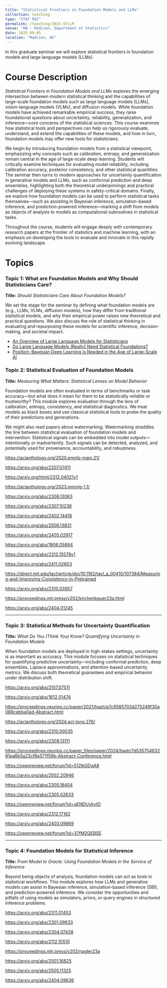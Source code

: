 ```yaml
---
title: "Statistical Frontiers in Foundation Models and LLMs"
collection: teaching
type: "STAT 992"
permalink: /teaching/2025-SFLLM
venue: "UW - Madison, Department of Statistics"
date: 2025-09-05
location: "Madison, WI"
---
```

In this graduate seminar we will explore statistical frontiers in foundation models and large language models (LLMs).

Course Description
======
*Statistical Frontiers in Foundation Models and LLMs* explores the emerging intersection between modern statistical thinking and the capabilities of large-scale foundation models such as large language models (LLMs), vision-language models (VLMs), and diffusion models. While foundation models have achieved remarkable empirical success, they raise foundational questions about uncertainty, reliability, generalization, and inference—core concerns of the statistical sciences. This course examines how statistical tools and perspectives can help us rigorously evaluate, understand, and extend the capabilities of these models, and how in turn, foundation models may offer new tools for statisticians.

We begin by introducing foundation models from a statistical viewpoint, emphasizing why concepts such as calibration, entropy, and generalization remain central in the age of large-scale deep learning. Students will critically examine techniques for evaluating model reliability, including calibration accuracy, posterior consistency, and other statistical quantities. The seminar then turns to modern approaches for uncertainty quantification in generative models and LLMs, such as conformal prediction and deep ensembles, highlighting both the theoretical underpinnings and practical challenges of deploying these systems in safety-critical domains. Finally, we explore how foundation models can be used to perform statistical tasks themselves—such as assisting in Bayesian inference, simulation-based inference, and prediction-powered inference—marking a shift from models as objects of analysis to models as computational subroutines in statistical tasks.

Throughout the course, students will engage deeply with contemporary research papers at the frontier of statistics and machine learning, with an emphasis on developing the tools to evaluate and innovate in this rapidly evolving landscape.

Topics
======
### **Topic 1: What are Foundation Models and Why Should Statisticians Care?**

**Title:** *Should Statisticians Care About Foundation Models?*

We set the stage for the seminar by defining what foundation models are (e.g., LLMs, VLMs, diffusion models), how they differ from traditional statistical models, and why their empirical power raises new theoretical and practical questions. We also discuss the role of statistical thinking in evaluating and repurposing these models for scientific inference, decision-making, and societal impact.

- [An Overview of Large Language Models for Statisticians](https://arxiv.org/abs/2502.17814)
- [Do Large Language Models (Really) Need Statistical Foundations?](https://arxiv.org/abs/2505.19145)
- [Position: Bayesian Deep Learning is Needed in the Age of Large-Scale AI](https://arxiv.org/abs/2402.00809)


### **Topic 2: Statistical Evaluation of Foundation Models**

**Title:** *Measuring What Matters: Statistical Lenses on Model Behavior*

Foundation models are often evaluated in terms of benchmarks or task accuracy—but what does it mean for them to be statistically *reliable* or *trustworthy*? This module explores evaluation through the lens of calibration, entropy, consistency, and statistical diagnostics. We treat models as black boxes and use classical statistical tools to probe the quality of their predictions and generations.

We might also read papers about watermarking. Watermarking straddles the line between statistical evaluation of foundation models and intervention: Statistical signals can be embedded into model outputs—intentionally or inadvertently. Such signals can be detected, analyzed, and potentially used for provenance, accountability, and robustness. 

https://aclanthology.org/2020.emnlp-main.21/

https://arxiv.org/abs/2207.07411

https://arxiv.org/html/2312.04021v1

https://aclanthology.org/2023.mmnlg-1.1/

https://arxiv.org/abs/2306.13063

https://arxiv.org/abs/2307.10236

https://arxiv.org/abs/2402.14418

https://arxiv.org/abs/2506.13831

https://arxiv.org/abs/2405.02917

https://arxiv.org/abs/1906.05664

https://arxiv.org/abs/2312.15576v1

https://arxiv.org/abs/2411.02603

https://direct.mit.edu/tacl/article/doi/10.1162/tacl_a_00410/107384/Measuring-and-Improving-Consistency-in-Pretrained

https://arxiv.org/abs/2310.03957

https://proceedings.mlr.press/v202/kirchenbauer23a.html

https://arxiv.org/abs/2404.01245

---

### **Topic 3: Statistical Methods for Uncertainty Quantification**

**Title:** *What Do You (Think You) Know? Quantifying Uncertainty in Foundation Models*

When foundation models are deployed in high-stakes settings, uncertainty is as important as accuracy. This module focuses on statistical techniques for quantifying predictive uncertainty—including conformal prediction, deep ensembles, Laplace approximations, and attention-based uncertainty metrics. We discuss both theoretical guarantees and empirical behavior under distribution shift.

https://arxiv.org/abs/2107.07511

https://arxiv.org/abs/1612.01474

https://proceedings.neurips.cc/paper/2021/hash/a7c9585703d275249f30a088cebba0ad-Abstract.html

https://aclanthology.org/2024.acl-long.276/

https://arxiv.org/abs/2310.00035

https://arxiv.org/abs/2308.13111

https://proceedings.neurips.cc/paper_files/paper/2024/hash/7d53575463291ea6b5a23cf6e571f59b-Abstract-Conference.html

https://openreview.net/forum?id=512IkGDqA8

https://arxiv.org/abs/2502.20946

https://arxiv.org/abs/2305.18404

https://arxiv.org/abs/2305.02633

https://openreview.net/forum?id=gENDUvkytD

https://arxiv.org/abs/2312.17162

https://arxiv.org/abs/2403.09869

https://openreview.net/forum?id=37fM2QEBSE

---

### **Topic 4: Foundation Models for Statistical Inference**

**Title:** *From Model to Oracle: Using Foundation Models in the Service of Inference*

Beyond being objects of analysis, foundation models can act as tools in statistical workflows. This module explores how LLMs and generative models can assist in Bayesian inference, simulation-based inference (SBI), and prediction-powered inference. We consider the opportunities and pitfalls of using models as simulators, priors, or query engines in structured inference problems.

https://arxiv.org/abs/2311.01453

https://arxiv.org/abs/2301.09633

https://arxiv.org/abs/2304.07438

https://arxiv.org/abs/2112.10510

https://proceedings.mlr.press/v202/nagler23a

https://arxiv.org/abs/2501.16825

https://arxiv.org/abs/2505.11325

https://arxiv.org/abs/2404.09636

